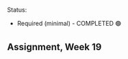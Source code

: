 Status:
- Required (minimal) - COMPLETED 🟢

Assignment, Week 19
----------------------------------------
